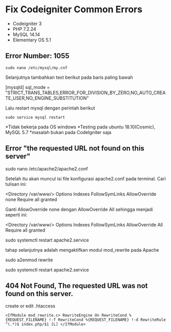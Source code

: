 # Fix Codeigniter Common Errors

- Codeigniter 3
- PHP 7.2.24
- MySQL 14.14
- Elementary OS 5.1

## Error Number: 1055

`sudo nano /etc/mysql/my.cnf`

Selanjutnya tambahkan text berikut pada baris paling bawah

[mysqld] 
sql_mode = "STRICT_TRANS_TABLES,ERROR_FOR_DIVISION_BY_ZERO,NO_AUTO_CREATE_USER,NO_ENGINE_SUBSTITUTION"

Lalu restart mysql dengan perintah berikut

`sudo service mysql restart`

*Tidak bekerja pada OS windows
*Testing pada ubuntu 18.10(Cosmic), MySQL 5.7
*masalah bukan pada CodeIgniter saja

## Error "the requested URL not found on this server"

sudo nano /etc/apache2/apache2.conf

Setelah itu akan muncul isi file konfigurasi apache2.conf pada terminal. Cari tulisan ini:

<Directory /var/www/>
   Options Indexes FollowSymLinks
   AllowOverride none
   Require all granted
</Directory>

Ganti AllowOverride none dengan AllowOverride All sehingga menjadi seperti ini:

<Directory /var/www/>
   Options Indexes FollowSymLinks
   AllowOverride All
   Require all granted
</Directory>

sudo systemctl restart apache2.service

tahap selanjutnya adalah mengaktifkan modul mod_rewrite pada Apache

sudo a2enmod rewrite

sudo systemctl restart apache2.service


## 404 Not Found, The requested URL was not found on this server.

create or edit .htaccess

`<IfModule mod_rewrite.c>
RewriteEngine On
RewriteCond %{REQUEST_FILENAME} !-f
RewriteCond %{REQUEST_FILENAME} !-d
RewriteRule ^(.*)$ index.php/$1 [L]
</IfModule>`
